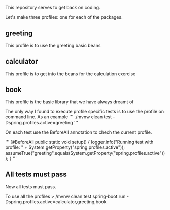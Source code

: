 This repository serves to get back on coding.

Let's make three profiles: one for each of the packages.

## greeting
This profile is to use the greeting basic beans

## calculator
This profile is to get into the beans for the calculation exercise

## book
This profile is the basic library that we have always dreamt of

The only way I found to execute profile specific tests is to use the profile on command line.
As an example
''' ./mvnw clean  test  -Dspring.profiles.active=greeting '''

On each test use the BeforeAll annotation to chech the current profile.

'''
    @BeforeAll
    public static void setup() {
        logger.info("Running test with profile: " + System.getProperty("spring.profiles.active"));
        assumeTrue("greeting".equals(System.getProperty("spring.profiles.active")));
    }
'''
## All tests must pass
Now all tests must pass.

To use all the profiles > /mvnw clean test spring-boot:run -Dspring.profiles.active=calculator,greeting,book

